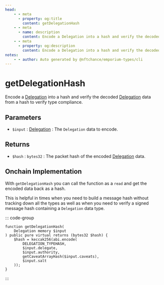 ```yaml
---
head:
    - - meta
      - property: og:title
        content: getDelegationHash
    - - meta
      - name: description
        content: Encode a Delegation into a hash and verify the decoded data to verify type compliance.
    - - meta
      - property: og:description
        content: Encode a Delegation into a hash and verify the decoded data to verify type compliance.
notes:
    - - author: Auto generated by @nftchance/emporium-types/cli
---
```

        
# getDelegationHash

Encode a [Delegation](/generated/base-types/Delegation) into a hash and verify the decoded [Delegation](/generated/base-types/Delegation) data from a hash to verify type compliance.

## Parameters

- `$input` : [Delegation](/generated/base-types/Delegation) : The `Delegation` data to encode.

## Returns

- `$hash` : `bytes32` : The packet hash of the encoded [Delegation](/generated/base-types/Delegation) data.

## Onchain Implementation

With `getDelegationHash` you can call the function as a `read` and get the encoded data back as a hash. 
        
This is helpful in times when you need to build a message hash without tracking down all the types as well as when you need to verify a signed message hash containing a `Delegation` data type.

::: code-group

``` solidity [Types.sol:getDelegationHash]
function getDelegationHash(
	Delegation memory $input
) public pure virtual returns (bytes32 $hash) {
	$hash = keccak256(abi.encode(
		DELEGATION_TYPEHASH,
		$input.delegate,
		$input.authority,
		getCaveatArrayHash($input.caveats),
		$input.salt
	));
}
``` 

:::